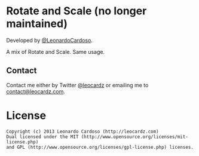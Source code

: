 Rotate and Scale (no longer maintained)
================

Developed by <a href='https://github.com/LeonardoCardoso' target='_blank'>@LeonardoCardoso</a>. 

A mix of Rotate and Scale. Same usage.

## Contact
Contact me either by Twitter [@leocardz](https://twitter.com/leocardz) or emailing me to [contact@leocardz.com](mailto:contact@leocardz.com).




License
=================================

	Copyright (c) 2013 Leonardo Cardoso (http://leocardz.com)
	Dual licensed under the MIT (http://www.opensource.org/licenses/mit-license.php)
	and GPL (http://www.opensource.org/licenses/gpl-license.php) licenses.
